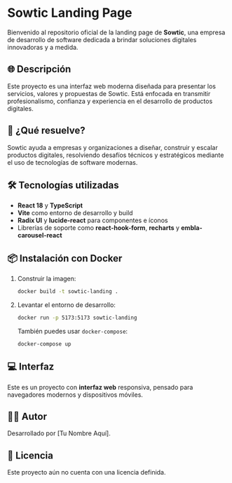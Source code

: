 # Sowtic Landing Page

Bienvenido al repositorio oficial de la landing page de **Sowtic**, una empresa de desarrollo de software dedicada a brindar soluciones digitales innovadoras y a medida.

## 🌐 Descripción

Este proyecto es una interfaz web moderna diseñada para presentar los servicios, valores y propuestas de Sowtic. Está enfocada en transmitir profesionalismo, confianza y experiencia en el desarrollo de productos digitales.

## 🚀 ¿Qué resuelve?

Sowtic ayuda a empresas y organizaciones a diseñar, construir y escalar productos digitales, resolviendo desafíos técnicos y estratégicos mediante el uso de tecnologías de software modernas.

## 🛠️ Tecnologías utilizadas

- **React 18** y **TypeScript**
- **Vite** como entorno de desarrollo y build
- **Radix UI** y **lucide-react** para componentes e íconos
- Librerías de soporte como **react-hook-form**, **recharts** y **embla-carousel-react**

## 📦 Instalación con Docker

1. Construir la imagen:
   ```bash
   docker build -t sowtic-landing .
   ```
2. Levantar el entorno de desarrollo:
   ```bash
   docker run -p 5173:5173 sowtic-landing
   ```
   También puedes usar `docker-compose`:
   ```bash
   docker-compose up
   ```

## 💻 Interfaz

Este es un proyecto con **interfaz web** responsiva, pensado para navegadores modernos y dispositivos móviles.

## 🧑‍💻 Autor

Desarrollado por [Tu Nombre Aquí].

## 📄 Licencia

Este proyecto aún no cuenta con una licencia definida.
